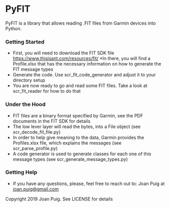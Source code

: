 # PyFIT
PyFIT is a library that allows reading .FIT files from Garmin devices into Python.


### Getting Started ###
* First, you will need to download the FIT SDK file https://www.thisisant.com/resources/fit/
*In there, you will find a Profile.xlsx that has the necessary information on how to generate the FIT message types
* Generate the code. Use scr_fit_code_generator and adjust it to your directory setup
* You are now ready to go and read some FIT files. Take a look at scr_fit_reader for how to do that


### Under the Hood ###
* FIT files are a binary format specified by Garmin, see the PDF documents in the FIT SDK for details
* The low lever layer will read the bytes, into a File object (see scr_decode_fit_file.py)
* In order to help give meaning to the data, Garmin provides the Profiles.xlsx file, which explains the messages (see scr_parse_profile.py)
* A code generator is used to generate classes for each one of this message types (see scr_generate_message_types.py)

### Getting Help ###
* If you have any questions, please, feel free to reach out to: Joan Puig at <joan.puig@gmail.com>



Copyright 2019 Joan Puig. See LICENSE for details